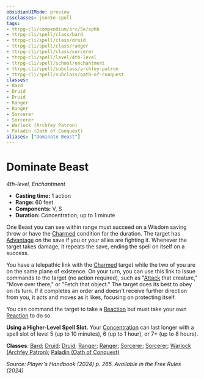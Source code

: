 ```yaml
---
obsidianUIMode: preview
cssclasses: json5e-spell
tags:
- ttrpg-cli/compendium/src/5e/xphb
- ttrpg-cli/spell/class/bard
- ttrpg-cli/spell/class/druid
- ttrpg-cli/spell/class/ranger
- ttrpg-cli/spell/class/sorcerer
- ttrpg-cli/spell/level/4th-level
- ttrpg-cli/spell/school/enchantment
- ttrpg-cli/spell/subclass/archfey-patron
- ttrpg-cli/spell/subclass/oath-of-conquest
classes:
- Bard
- Druid
- Druid
- Ranger
- Ranger
- Sorcerer
- Sorcerer
- Warlock (Archfey Patron)
- Paladin (Oath of Conquest)
aliases: ["Dominate Beast"]
---
```

# Dominate Beast
*4th-level, Enchantment*  

- **Casting time:** 1 action
- **Range:** 60 feet
- **Components:** V, S
- **Duration:** Concentration, up to 1 minute

One Beast you can see within range must succeed on a Wisdom saving throw or have the [Charmed](3-Compendium/rules/conditions.md#Charmed) condition for the duration. The target has [Advantage](3-Compendium/rules/variant-rules/advantage-xphb.md) on the save if you or your allies are fighting it. Whenever the target takes damage, it repeats the save, ending the spell on itself on a success.

You have a telepathic link with the [Charmed](3-Compendium/rules/conditions.md#Charmed) target while the two of you are on the same plane of existence. On your turn, you can use this link to issue commands to the target (no action required), such as "[Attack](3-Compendium/rules/actions.md#Attack) that creature," "Move over there," or "Fetch that object." The target does its best to obey on its turn. If it completes an order and doesn't receive further direction from you, it acts and moves as it likes, focusing on protecting itself.

You can command the target to take a [Reaction](3-Compendium/rules/variant-rules/reaction-xphb.md) but must take your own [Reaction](3-Compendium/rules/variant-rules/reaction-xphb.md) to do so.

**Using a Higher-Level Spell Slot.** Your [Concentration](3-Compendium/rules/conditions.md#Concentration) can last longer with a spell slot of level 5 (up to 10 minutes), 6 (up to 1 hour), or 7+ (up to 8 hours).

**Classes**: [Bard](list-spells-classes-bard); [Druid](list-spells-classes-druid); [Druid](list-spells-classes-druid); [Ranger](list-spells-classes-ranger); [Ranger](list-spells-classes-ranger); [Sorcerer](list-spells-classes-sorcerer); [Sorcerer](list-spells-classes-sorcerer); [Warlock (Archfey Patron)](list-spells-classes-warlock-xphb-archfey-patron-xphb); [Paladin (Oath of Conquest)](list-spells-classes-paladin-xphb-oath-of-conquest-xge)

*Source: Player's Handbook (2024) p. 265. Available in the Free Rules (2024)*